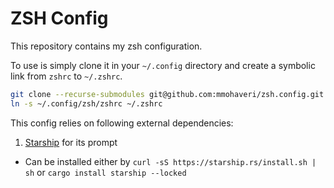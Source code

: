 # ZSH Config

This repository contains my zsh configuration.

To use is simply clone it in your `~/.config` directory and
create a symbolic link from `zshrc` to `~/.zshrc`.

```bash
git clone --recurse-submodules git@github.com:mmohaveri/zsh.config.git ~/.config/zsh
ln -s ~/.config/zsh/zshrc ~/.zshrc
```

This config relies on following external dependencies:

1. [Starship](https://github.com/starship/starship) for its prompt
  - Can be installed either by `curl -sS https://starship.rs/install.sh | sh` or `cargo install starship --locked`
